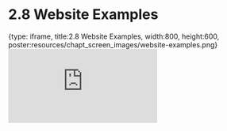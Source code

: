 # 2.8 Website Examples
 
{type: iframe, title:2.8 Website Examples, width:800, height:600, poster:resources/chapt_screen_images/website-examples.png}
![](https://vgaysin1.github.io/CURE-MicrobialMysteries-test/website-examples.html)
 

 
